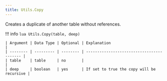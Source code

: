```yaml
---
title: Utils.Copy
---
```

Creates a duplicate of another table without references.

!!! info
	```lua
	Utils.Copy(table, deep)
	```

	| Argument | Data Type | Optional | Explanation                               |
	| -------- | --------- | -------- | ----------------------------------------- |
	| table    | table     | no       |                                           |
	| deep     | boolean   | yes      | If set to true the copy will be recursive |